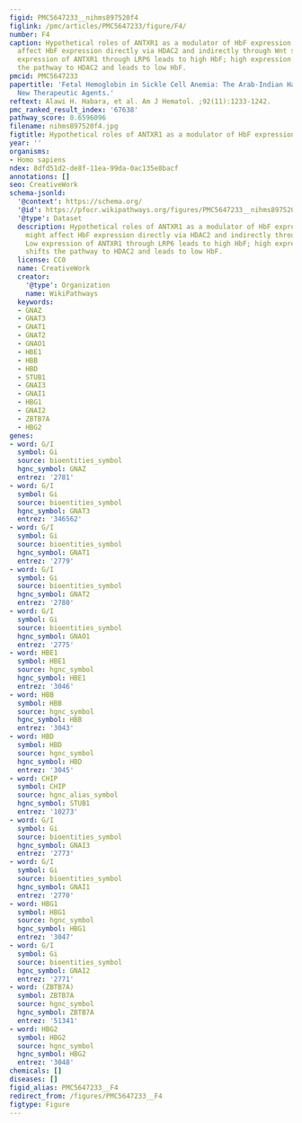 ```yaml
---
figid: PMC5647233__nihms897520f4
figlink: /pmc/articles/PMC5647233/figure/F4/
number: F4
caption: Hypothetical roles of ANTXR1 as a modulator of HbF expression. ANTXR1 might
  affect HbF expression directly via HDAC2 and indirectly through Wnt signaling. Low
  expression of ANTXR1 through LRP6 leads to high HbF; high expression of ANTXR1 shifts
  the pathway to HDAC2 and leads to low HbF.
pmcid: PMC5647233
papertitle: 'Fetal Hemoglobin in Sickle Cell Anemia: The Arab-Indian Haplotype and
  New Therapeutic Agents.'
reftext: Alawi H. Habara, et al. Am J Hematol. ;92(11):1233-1242.
pmc_ranked_result_index: '67638'
pathway_score: 0.6596096
filename: nihms897520f4.jpg
figtitle: Hypothetical roles of ANTXR1 as a modulator of HbF expression
year: ''
organisms:
- Homo sapiens
ndex: 8dfd51d2-de8f-11ea-99da-0ac135e8bacf
annotations: []
seo: CreativeWork
schema-jsonld:
  '@context': https://schema.org/
  '@id': https://pfocr.wikipathways.org/figures/PMC5647233__nihms897520f4.html
  '@type': Dataset
  description: Hypothetical roles of ANTXR1 as a modulator of HbF expression. ANTXR1
    might affect HbF expression directly via HDAC2 and indirectly through Wnt signaling.
    Low expression of ANTXR1 through LRP6 leads to high HbF; high expression of ANTXR1
    shifts the pathway to HDAC2 and leads to low HbF.
  license: CC0
  name: CreativeWork
  creator:
    '@type': Organization
    name: WikiPathways
  keywords:
  - GNAZ
  - GNAT3
  - GNAT1
  - GNAT2
  - GNAO1
  - HBE1
  - HBB
  - HBD
  - STUB1
  - GNAI3
  - GNAI1
  - HBG1
  - GNAI2
  - ZBTB7A
  - HBG2
genes:
- word: G/I
  symbol: Gi
  source: bioentities_symbol
  hgnc_symbol: GNAZ
  entrez: '2781'
- word: G/I
  symbol: Gi
  source: bioentities_symbol
  hgnc_symbol: GNAT3
  entrez: '346562'
- word: G/I
  symbol: Gi
  source: bioentities_symbol
  hgnc_symbol: GNAT1
  entrez: '2779'
- word: G/I
  symbol: Gi
  source: bioentities_symbol
  hgnc_symbol: GNAT2
  entrez: '2780'
- word: G/I
  symbol: Gi
  source: bioentities_symbol
  hgnc_symbol: GNAO1
  entrez: '2775'
- word: HBE1
  symbol: HBE1
  source: hgnc_symbol
  hgnc_symbol: HBE1
  entrez: '3046'
- word: HBB
  symbol: HBB
  source: hgnc_symbol
  hgnc_symbol: HBB
  entrez: '3043'
- word: HBD
  symbol: HBD
  source: hgnc_symbol
  hgnc_symbol: HBD
  entrez: '3045'
- word: CHIP
  symbol: CHIP
  source: hgnc_alias_symbol
  hgnc_symbol: STUB1
  entrez: '10273'
- word: G/I
  symbol: Gi
  source: bioentities_symbol
  hgnc_symbol: GNAI3
  entrez: '2773'
- word: G/I
  symbol: Gi
  source: bioentities_symbol
  hgnc_symbol: GNAI1
  entrez: '2770'
- word: HBG1
  symbol: HBG1
  source: hgnc_symbol
  hgnc_symbol: HBG1
  entrez: '3047'
- word: G/I
  symbol: Gi
  source: bioentities_symbol
  hgnc_symbol: GNAI2
  entrez: '2771'
- word: (ZBTB7A)
  symbol: ZBTB7A
  source: hgnc_symbol
  hgnc_symbol: ZBTB7A
  entrez: '51341'
- word: HBG2
  symbol: HBG2
  source: hgnc_symbol
  hgnc_symbol: HBG2
  entrez: '3048'
chemicals: []
diseases: []
figid_alias: PMC5647233__F4
redirect_from: /figures/PMC5647233__F4
figtype: Figure
---
```

